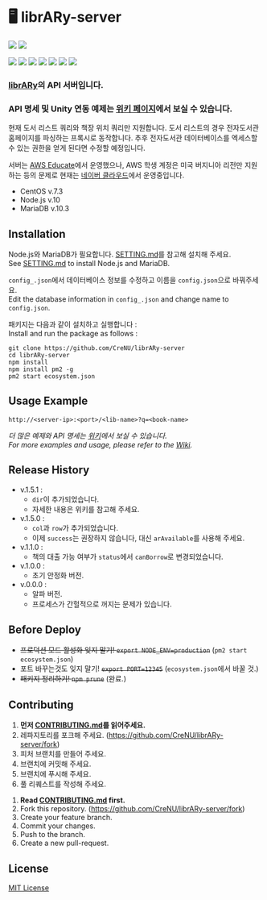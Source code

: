 # 🖥️ librARy-server

![](https://img.shields.io/badge/librARy-server-orange)
![](https://img.shields.io/badge/npm-v.1.5.1-orange)

![](https://img.shields.io/github/languages/count/crenu/library-server)
![](https://img.shields.io/github/languages/top/crenu/library-server)
![](https://img.shields.io/github/languages/code-size/crenu/library-server)
![](https://img.shields.io/github/repo-size/crenu/library-server)
![](https://img.shields.io/github/issues/crenu/library-server)
![](https://img.shields.io/github/issues-closed/crenu/library-server)
![](https://img.shields.io/github/last-commit/crenu/library-server)

### [librARy](https://github.com/CreNU/librARy-unity)의 API 서버입니다.
### API 명세 및 Unity 연동 예제는 [위키 페이지][Wiki]에서 보실 수 있습니다.

현재 도서 리스트 쿼리와 책장 위치 쿼리만 지원합니다.
도서 리스트의 경우 전자도서관 홈페이지를 파싱하는 프록시로 동작합니다.
추후 전자도서관 데이터베이스를 엑세스할 수 있는 권한을 얻게 된다면 수정할 예정입니다.

서버는 [AWS Educate](https://aws.amazon.com/ko/education/awseducate/)에서 운영했으나, AWS 학생 계정은 미국 버지니아 리전만 지원하는 등의 문제로 현재는 [네이버 클라우드](https://www.ncloud.com/)에서 운영중입니다.

+ CentOS v.7.3
+ Node.js v.10
+ MariaDB v.10.3


## Installation
Node.js와 MariaDB가 필요합니다. [SETTING.md](./SETTING.md)를 참고해 설치해 주세요.<br>
See [SETTING.md](./SETTING.md) to install Node.js and MariaDB.

`config_.json`에서 데이터베이스 정보를 수정하고 이름을 `config.json`으로 바꿔주세요.<br>
Edit the database information in `config_.json` and change name to `config.json`.

패키지는 다음과 같이 설치하고 실행합니다 :<br>
Install and run the package as follows :
```
git clone https://github.com/CreNU/librARy-server
cd librARy-server
npm install
npm install pm2 -g
pm2 start ecosystem.json
```


## Usage Example
`http://<server-ip>:<port>/<lib-name>?q=<book-name>`

*더 많은 예제와 API 명세는 [위키][Wiki]에서 보실 수 있습니다.*<br>
*For more examples and usage, please refer to the [Wiki][Wiki].*


## Release History
+ v.1.5.1 :
  - `dir`이 추가되었습니다.
  - 자세한 내용은 위키를 참고해 주세요.
+ v.1.5.0 :
  - `col`과 `row`가 추가되었습니다.
  - 이제 `success`는 권장하지 않습니다, 대신 `arAvailable`를 사용해 주세요.
+ v.1.1.0 :
  - 책의 대출 가능 여부가 `status`에서 `canBorrow`로 변경되었습니다.
+ v.1.0.0 : 
  - 초기 안정화 버전.
+ v.0.0.0 :
  - 알파 버전.
  - 프로세스가 간헐적으로 꺼지는 문제가 있습니다.


## Before Deploy
+ ~~프로덕션 모드 활성화 잊지 말기! `export NODE_ENV=production`~~ (`pm2 start ecosystem.json`)
+ 포트 바꾸는것도 잊지 말기! ~~`export PORT=12345`~~ (`ecosystem.json`에서 바꿀 것.)
+ ~~패키지 정리하기! `npm prune`~~ (완료.)


## Contributing
1. **먼저 [CONTRIBUTING.md](./CONTRIBUTING.md)를 읽어주세요.**
2. 레파지토리를 포크해 주세요. (https://github.com/CreNU/librARy-server/fork)
3. 피처 브랜치를 만들어 주세요.
4. 브랜치에 커밋해 주세요.
5. 브랜치에 푸시해 주세요.
6. 풀 리퀘스트를 작성해 주세요.
<!-- -->
1. **Read [CONTRIBUTING.md](./CONTRIBUTING.md) first.**
2. Fork this repository. (https://github.com/CreNU/librARy-server/fork)
3. Create your feature branch.
4. Commit your changes.
5. Push to the branch.
6. Create a new pull-request.

## License
[MIT License](./LICENSE.md)




[Wiki]: https://github.com/CreNU/librARy-server/wiki
